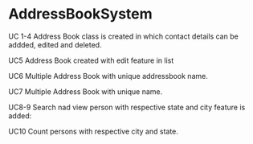 # AddressBookSystem

UC 1-4 Address Book class is created in which contact details can be addded, edited and deleted.

UC5 Address Book created with edit feature in list

UC6 Multiple Address Book with unique addressbook name.

UC7 Multiple Address Book with unique name.

UC8-9 Search nad view person with respective state and city feature is added:

UC10 Count persons with respective city and state.
